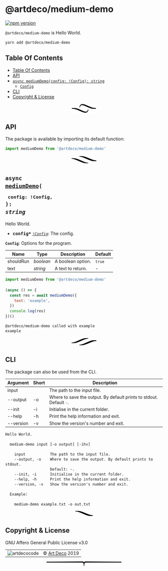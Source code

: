 # @artdeco/medium-demo

[![npm version](https://badge.fury.io/js/@artdeco/medium-demo.svg)](https://www.npmjs.com/package/@artdeco/medium-demo)

`@artdeco/medium-demo` is Hello World.

```sh
yarn add @artdeco/medium-demo
```

## Table Of Contents

- [Table Of Contents](#table-of-contents)
- [API](#api)
- [`async mediumDemo(config: !Config): string`](#async-mynewpackageconfig-config-string)
  * [`Config`](#type-config)
- [CLI](#cli)
- [Copyright & License](#copyright--license)

<p align="center"><a href="#table-of-contents">
  <img src="/.documentary/section-breaks/0.svg?sanitize=true">
</a></p>

## API

The package is available by importing its default function:

```js
import mediumDemo from '@artdeco/medium-demo'
```

<p align="center"><a href="#table-of-contents">
  <img src="/.documentary/section-breaks/1.svg?sanitize=true">
</a></p>

## <code>async <ins>mediumDemo</ins>(</code><sub><br/>&nbsp;&nbsp;`config: !Config,`<br/></sub><code>): <i>string</i></code>
Hello World.

 - <kbd><strong>config*</strong></kbd> <em><code><a href="#type-config" title="Options for the program.">!Config</a></code></em>: The config.

__<a name="type-config">`Config`</a>__: Options for the program.


|   Name    |       Type       |    Description    | Default |
| --------- | ---------------- | ----------------- | ------- |
| shouldRun | <em>boolean</em> | A boolean option. | `true`  |
| text      | <em>string</em>  | A text to return. | -       |

```js
import mediumDemo from '@artdeco/medium-demo'

(async () => {
  const res = await mediumDemo({
    text: 'example',
  })
  console.log(res)
})()
```
```
@artdeco/medium-demo called with example
example
```

<p align="center"><a href="#table-of-contents">
  <img src="/.documentary/section-breaks/2.svg?sanitize=true">
</a></p>

## CLI

The package can also be used from the CLI.

<table>
 <thead>
  <tr>
   <th>Argument</th> 
   <th>Short</th>
   <th>Description</th>
  </tr>
 </thead>
  <tr>
   <td>input</td>
   <td></td>
   <td>The path to the input file.</td>
  </tr>
  <tr>
   <td>--output</td>
   <td>-o</td>
   <td>Where to save the output. By default prints to stdout. Default <code>-</code>.</td>
  </tr>
  <tr>
   <td>--init</td>
   <td>-i</td>
   <td>Initialise in the current folder.</td>
  </tr>
  <tr>
   <td>--help</td>
   <td>-h</td>
   <td>Print the help information and exit.</td>
  </tr>
  <tr>
   <td>--version</td>
   <td>-v</td>
   <td>Show the version's number and exit.</td>
  </tr>
</table>

```
Hello World.

  medium-demo input [-o output] [-ihv]

	input        	The path to the input file.
	--output, -o 	Where to save the output. By default prints to stdout.
	             	Default: -.
	--init, -i   	Initialise in the current folder.
	--help, -h   	Print the help information and exit.
	--version, -v	Show the version's number and exit.

  Example:

    medium-demo example.txt -o out.txt
```

<p align="center"><a href="#table-of-contents">
  <img src="/.documentary/section-breaks/3.svg?sanitize=true">
</a></p>

## Copyright & License

GNU Affero General Public License v3.0

<table>
  <tr>
    <td><img src="https://avatars3.githubusercontent.com/u/38815725?v=4&amp;s=100" alt="artdecocode"></td>
    <td>© <a href="https://www.artd.eco">Art Deco</a> 2019</td>
  </tr>
</table>

<p align="center"><a href="#table-of-contents">
  <img src="/.documentary/section-breaks/-1.svg?sanitize=true">
</a></p>